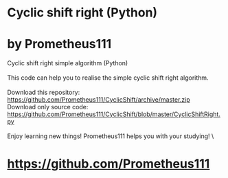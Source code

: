 # Cyclic shift right (Python)
# by Prometheus111

Cyclic shift right simple algorithm (Python) \
\
This code can help you to realise the simple cyclic shift right algorithm. \
\
Download this repository: https://github.com/Prometheus111/CyclicShift/archive/master.zip \
Download only source code: https://github.com/Prometheus111/CyclicShift/blob/master/CyclicShiftRight.py \
\
Enjoy learning new things! Prometheus111 helps you with your studying! \
# https://github.com/Prometheus111 
